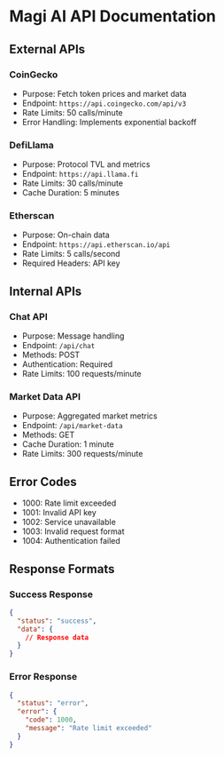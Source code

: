 # Magi AI API Documentation

## External APIs

### CoinGecko
- Purpose: Fetch token prices and market data
- Endpoint: `https://api.coingecko.com/api/v3`
- Rate Limits: 50 calls/minute
- Error Handling: Implements exponential backoff

### DefiLlama
- Purpose: Protocol TVL and metrics
- Endpoint: `https://api.llama.fi`
- Rate Limits: 30 calls/minute
- Cache Duration: 5 minutes

### Etherscan
- Purpose: On-chain data
- Endpoint: `https://api.etherscan.io/api`
- Rate Limits: 5 calls/second
- Required Headers: API key

## Internal APIs

### Chat API
- Purpose: Message handling
- Endpoint: `/api/chat`
- Methods: POST
- Authentication: Required
- Rate Limits: 100 requests/minute

### Market Data API
- Purpose: Aggregated market metrics
- Endpoint: `/api/market-data`
- Methods: GET
- Cache Duration: 1 minute
- Rate Limits: 300 requests/minute

## Error Codes

- 1000: Rate limit exceeded
- 1001: Invalid API key
- 1002: Service unavailable
- 1003: Invalid request format
- 1004: Authentication failed

## Response Formats

### Success Response
```json
{
  "status": "success",
  "data": {
    // Response data
  }
}
```

### Error Response
```json
{
  "status": "error",
  "error": {
    "code": 1000,
    "message": "Rate limit exceeded"
  }
}
```